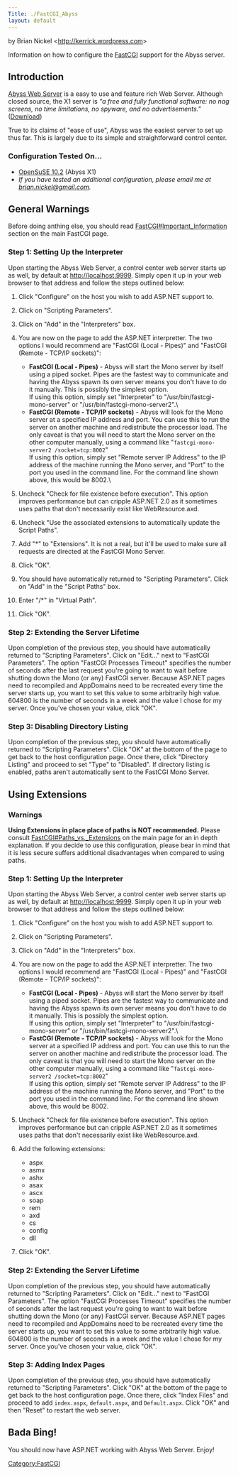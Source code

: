 ```yaml
---
Title: ./FastCGI_Abyss
layout: default
---
```


by Brian Nickel
\<[<http://kerrick.wordpress.com>](http://kerrick.wordpress.com)\>

Information on how to configure the [FastCGI]({{site.url}}/FastCGI "wikilink")
support for the Abyss server.

Introduction
------------

[Abyss Web Server](http://www.aprelium.com/) is a easy to use and
feature rich Web Server. Although closed source, the X1 server is <i>"a
free and fully functional software: no nag screens, no time limitations,
no spyware, and no advertisements."</i>
([Download](http://www.aprelium.com/abyssws/download.php))

True to its claims of "ease of use", Abyss was the easiest server to set
up thus far. This is largely due to its simple and straightforward
control center.

### Configuration Tested On...

-   [OpenSuSE 10.2](http://en.opensuse.org/OpenSUSE_News/10.2-Release)
    (Abyss X1)
    </li>
-   <i>If you have tested an additional configuration, please email me
    at <brian.nickel@gmail.com>.</i>

General Warnings
----------------

Before doing anthing else, you should read
[FastCGI\#Important\_Information](FastCGI#{{site.url}}/Important_Information "wikilink")
section on the main FastCGI page.

### Step 1: Setting Up the Interpreter

Upon starting the Abyss Web Server, a control center web server starts
up as well, by default at
[<http://localhost:9999>](http://localhost:9999). Simply open it up in
your web browser to that address and follow the steps outlined below:

1.  Click "Configure" on the host you wish to add ASP.NET support to.
2.  Click on "Scripting Parameters".
3.  Click on "Add" in the "Interpreters" box.
4.  You are now on the page to add the ASP.NET interpretter. The two
    options I would recommend are "FastCGI (Local - Pipes)" and "FastCGI
    (Remote - TCP/IP sockets)":
    -   **FastCGI (Local - Pipes)** - Abyss will start the Mono server
        by itself using a piped socket. Pipes are the fastest way to
        communicate and having the Abyss spawn its own server means you
        don't have to do it manually. This is possibly the simplest
        option.\
        If using this option, simply set "Interpreter" to
        "/usr/bin/fastcgi-mono-server" or
        "/usr/bin/fastcgi-mono-server2".\
    -   **FastCGI (Remote - TCP/IP sockets)** - Abyss will look for the
        Mono server at a specified IP address and port. You can use this
        to run the server on another machine and redistribute the
        processor load. The only caveat is that you will need to start
        the Mono server on the other computer manually, using a command
        like "`fastcgi-mono-server2 /socket=tcp:8002`"\
        If using this option, simply set "Remote server IP Address" to
        the IP address of the machine running the Mono server, and
        "Port" to the port you used in the command line. For the command
        line shown above, this would be 8002.\

5.  Uncheck "Check for file existence before execution". This option
    improves performance but can cripple ASP.NET 2.0 as it sometimes
    uses paths that don't necessarily exist like WebResource.axd.
6.  Uncheck "Use the associated extensions to automatically update the
    Script Paths".
7.  Add "\*" to "Extensions". It is not a real, but it'll be used to
    make sure all requests are directed at the FastCGI Mono Server.
8.  Click "OK".
9.  You should have automatically returned to "Scripting Parameters".
    Click on "Add" in the "Script Paths" box.
10. Enter "/\*" in "Virtual Path".
11. Click "OK".

### Step 2: Extending the Server Lifetime

Upon completion of the previous step, you should have automatically
returned to "Scripting Parameters". Click on "Edit..." next to "FastCGI
Parameters". The option "FastCGI Processes Timeout" specifies the number
of seconds after the last request you're going to want to wait before
shutting down the Mono (or any) FastCGI server. Because ASP.NET pages
need to recompiled and AppDomains need to be recreated every time the
server starts up, you want to set this value to some arbitrarily high
value. 604800 is the number of seconds in a week and the value I chose
for my server. Once you've chosen your value, click "OK".

### Step 3: Disabling Directory Listing

Upon completion of the previous step, you should have automatically
returned to "Scripting Parameters". Click "OK" at the bottom of the page
to get back to the host configuration page. Once there, click "Directory
Listing" and proceed to set "Type" to "Disabled". If directory listing
is enabled, paths aren't automatically sent to the FastCGI Mono Server.

Using Extensions
----------------

### Warnings

**Using Extensions in place place of paths is NOT recommended.** Please
consult
[FastCGI\#Paths\_vs.\_Extensions](FastCGI#{{site.url}}/Paths_vs._Extensions "wikilink")
on the main page for an in depth explanation. If you decide to use this
configuration, please bear in mind that it is less secure suffers
additional disadvantages when compared to using paths.

### Step 1: Setting Up the Interpreter

Upon starting the Abyss Web Server, a control center web server starts
up as well, by default at
[<http://localhost:9999>](http://localhost:9999). Simply open it up in
your web browser to that address and follow the steps outlined below:

1.  Click "Configure" on the host you wish to add ASP.NET support to.
2.  Click on "Scripting Parameters".
3.  Click on "Add" in the "Interpreters" box.
4.  You are now on the page to add the ASP.NET interpretter. The two
    options I would recommend are "FastCGI (Local - Pipes)" and "FastCGI
    (Remote - TCP/IP sockets)":
    -   **FastCGI (Local - Pipes)** - Abyss will start the Mono server
        by itself using a piped socket. Pipes are the fastest way to
        communicate and having the Abyss spawn its own server means you
        don't have to do it manually. This is possibly the simplest
        option.\
        If using this option, simply set "Interpreter" to
        "/usr/bin/fastcgi-mono-server" or
        "/usr/bin/fastcgi-mono-server2".\
    -   **FastCGI (Remote - TCP/IP sockets)** - Abyss will look for the
        Mono server at a specified IP address and port. You can use this
        to run the server on another machine and redistribute the
        processor load. The only caveat is that you will need to start
        the Mono server on the other computer manually, using a command
        like "`fastcgi-mono-server2 /socket=tcp:8002`"\
         If using this option, simply set "Remote server IP Address" to
        the IP address of the machine running the Mono server, and
        "Port" to the port you used in the command line. For the command
        line shown above, this would be 8002.

5.  Uncheck "Check for file existence before execution". This option
    improves performance but can cripple ASP.NET 2.0 as it sometimes
    uses paths that don't necessarily exist like WebResource.axd.
6.  Add the following extensions:
    -   aspx
    -   asmx
    -   ashx
    -   asax
    -   ascx
    -   soap
    -   rem
    -   axd
    -   cs
    -   config
    -   dll

7.  Click "OK".

### Step 2: Extending the Server Lifetime

Upon completion of the previous step, you should have automatically
returned to "Scripting Parameters". Click on "Edit..." next to "FastCGI
Parameters". The option "FastCGI Processes Timeout" specifies the number
of seconds after the last request you're going to want to wait before
shutting down the Mono (or any) FastCGI server. Because ASP.NET pages
need to recompiled and AppDomains need to be recreated every time the
server starts up, you want to set this value to some arbitrarily high
value. 604800 is the number of seconds in a week and the value I chose
for my server. Once you've chosen your value, click "OK".

### Step 3: Adding Index Pages

Upon completion of the previous step, you should have automatically
returned to "Scripting Parameters". Click "OK" at the bottom of the page
to get back to the host configuration page. Once there, click "Index
Files" and proceed to add `index.aspx`, `default.aspx`, and
`Default.aspx`. Click "OK" and then "Reset" to restart the web server.

Bada Bing!
----------

You should now have ASP.NET working with Abyss Web Server. Enjoy!

<Category:FastCGI>
